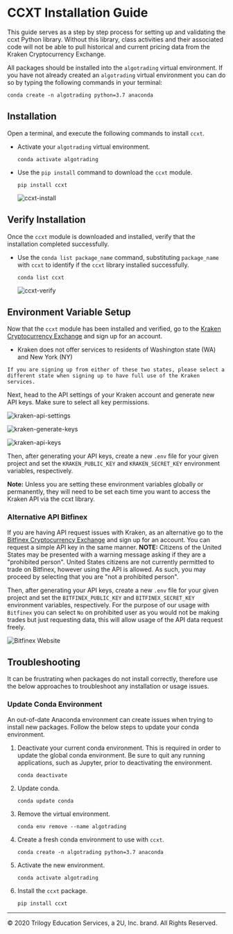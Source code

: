 # CCXT Installation Guide

This guide serves as a step by step process for setting up and validating the ccxt Python library. Without this library, class activities and their associated code will not be able to pull historical and current pricing data from the Kraken Cryptocurrency Exchange.

All packages should be installed into the `algotrading` virtual environment.  If you have not already created an `algotrading` virtual environment you can do so by typing the following commands in your terminal:

  ```shell
  conda create -n algotrading python=3.7 anaconda
  ```

## Installation

Open a terminal, and execute the following commands to install `ccxt`.

* Activate your `algotrading` virtual environment.

  ```shell
  conda activate algotrading
  ```

* Use the `pip install` command to download the `ccxt` module.

  ```shell
  pip install ccxt
  ```

  ![ccxt-install](Images/ccxt-install.png)

## Verify Installation

Once the `ccxt` module is downloaded and installed, verify that the installation completed successfully.

* Use the `conda list package_name` command, substituting `package_name` with `ccxt` to identify if the `ccxt` library installed successfully.

  ```shell
  conda list ccxt
  ```

  ![ccxt-verify](Images/ccxt-verify.png)

## Environment Variable Setup

Now that the `ccxt` module has been installed and verified, go to the [Kraken Cryptocurrency Exchange](https://www.kraken.com/en-us/) and sign up for an account.

- Kraken does not offer services to residents of Washington state (WA) and New York (NY)

```
If you are signing up from either of these two states, please select a different state when signing up to have full use of the Kraken services.
```

Next, head to the API settings of your Kraken account and generate new API keys. Make sure to select all key permissions.

  ![kraken-api-settings](Images/kraken-api-settings.png)

  ![kraken-generate-keys](Images/kraken-generate-keys.png)

  ![kraken-api-keys](Images/kraken-api-keys.png)

Then, after generating your API keys, create a new `.env` file for your given project and set the `KRAKEN_PUBLIC_KEY` and `KRAKEN_SECRET_KEY` environment variables, respectively. 

**Note:** Unless you are setting these environment variables globally or permanently, they will need to be set each time you want to access the Kraken API via the ccxt library.

### Alternative API Bitfinex

If you are having API request issues with Kraken, as an alternative go to the [Bitfinex Cryptocurrency Exchange](https://bitfinex.com/) and sign up for an account. You can request a simple API key in the same manner. **NOTE:** Citizens of the United States may be presented with a warning message asking if they are a "prohibited person". United States citizens are not currently permitted to trade on Bitfinex, however using the API is allowed. As such, you may proceed by selecting that you are "not a prohibited person".

Then, after generating your API keys, create a new `.env` file for your given project and set the `BITFINEX_PUBLIC_KEY` and `BITFINEX_SECRET_KEY` environment variables, respectively. For the purpose of our usage with `Bitfinex` you can select `No` on prohibited user as you would not be making trades but just requesting data, this will allow usage of the API data request freely. 

![Bitfinex Website](Images/bitfinex-website.png)

## Troubleshooting

It can be frustrating when packages do not install correctly, therefore use the below approaches to troubleshoot any installation or usage issues.

### Update Conda Environment

An out-of-date Anaconda environment can create issues when trying to install new packages. Follow the below steps to update your conda environment.

1. Deactivate your current conda environment. This is required in order to update the global conda environment. Be sure to quit any running applications, such as Jupyter, prior to deactivating the environment.

    ```shell
    conda deactivate
    ```

2. Update conda.

    ```shell
    conda update conda
    ```

3. Remove the virtual environment.

    ```shell
    conda env remove --name algotrading
    ```

4. Create a fresh conda environment to use with `ccxt`.

    ```shell
    conda create -n algotrading python=3.7 anaconda
    ```

5. Activate the new environment.

    ```shell
    conda activate algotrading
    ```

6. Install the `ccxt` package.

    ```shell
    pip install ccxt
    ```

---

© 2020 Trilogy Education Services, a 2U, Inc. brand. All Rights Reserved.
